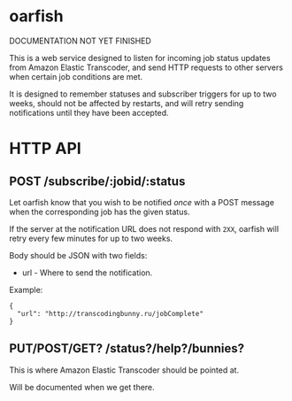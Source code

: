 # oarfish

DOCUMENTATION NOT YET FINISHED

This is a web service designed to listen for incoming job status updates from Amazon Elastic
Transcoder, and send HTTP requests to other servers when certain job conditions are met.

It is designed to remember statuses and subscriber triggers for up to two weeks,
should not be affected by restarts, and will retry sending notifications until they
have been accepted.

# HTTP API

## POST /subscribe/:jobid/:status

Let oarfish know that you wish to be notified *once* with a POST message when the
corresponding job has the given status.

If the server at the notification URL does not respond with `2XX`, oarfish will retry every
few minutes for up to two weeks.

Body should be JSON with two fields:

* url - Where to send the notification.

Example:
```
{
  "url": "http://transcodingbunny.ru/jobComplete"
}
```

## PUT/POST/GET? /status?/help?/bunnies?

This is where Amazon Elastic Transcoder should be pointed at.

Will be documented when we get there.
